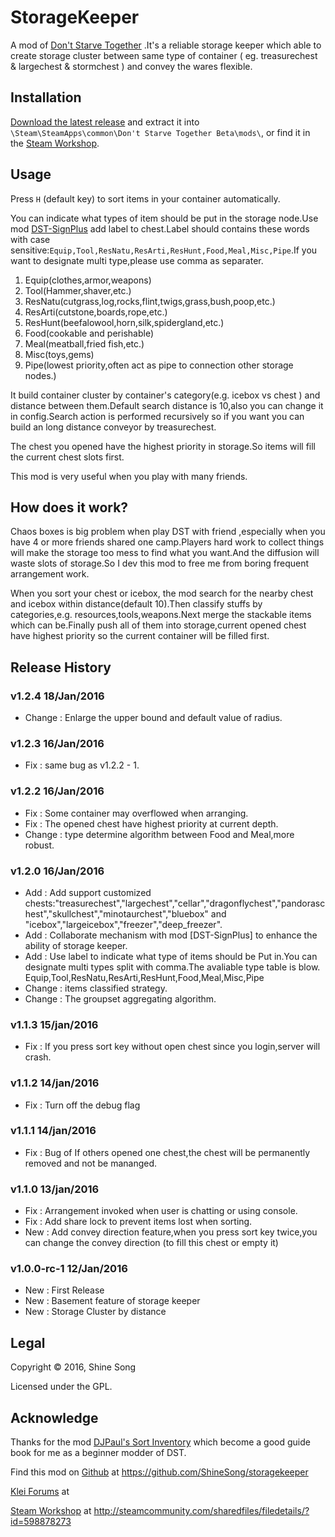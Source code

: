# StorageKeeper
A mod of [Don't Starve Together](http://dontstarvetogether.com/) .It's a reliable storage keeper which able to create storage cluster between same type of container ( eg. treasurechest &amp; largechest &amp; stormchest ) and convey the wares flexible.
## Installation
[Download the latest release](https://github.com/ShineSong/storagekeeper/releases) and extract it into `\Steam\SteamApps\common\Don't Starve Together Beta\mods\`, or find it in the [Steam Workshop](http://steamcommunity.com/sharedfiles/filedetails/?id=598878273).

## Usage
Press `H` (default key) to sort items in your container automatically.

You can indicate what types of item should be put in the storage node.Use mod [DST-SignPlus](http://steamcommunity.com/sharedfiles/filedetails/?id=553665029) add label to chest.Label should contains these words with case sensitive:`Equip,Tool,ResNatu,ResArti,ResHunt,Food,Meal,Misc,Pipe`.If you want to designate multi type,please use comma as separater.
  
1. Equip(clothes,armor,weapons)
2. Tool(Hammer,shaver,etc.)
3. ResNatu(cutgrass,log,rocks,flint,twigs,grass,bush,poop,etc.)
4. ResArti(cutstone,boards,rope,etc.)
5. ResHunt(beefalowool,horn,silk,spidergland,etc.)
6. Food(cookable and perishable)
7. Meal(meatball,fried fish,etc.)
8. Misc(toys,gems)
9. Pipe(lowest priority,often act as pipe to connection other storage nodes.)

It build container cluster by container's category(e.g. icebox vs chest ) and distance between them.Default search distance is 10,also you can change it in config.Search action is performed recursively so if you want you can build an long distance conveyor by treasurechest.

The chest you opened have the highest priority in storage.So items will fill the current chest slots first.

This mod is very useful when you play with many friends.

## How does it work?
Chaos boxes is big problem when play DST with friend ,especially when you have 4 or more friends shared one camp.Players hard work to collect things will make the storage too mess to find what you want.And the diffusion will waste slots of storage.So I dev this mod to free me from boring frequent arrangement work.

When you sort your chest or icebox, the mod search for the nearby chest and icebox within distance(default 10).Then classify stuffs by categories,e.g. resources,tools,weapons.Next merge the stackable items which can be.Finally push all of them into storage,current opened chest have highest priority so the current container will be filled first.

## Release History
### v1.2.4 18/Jan/2016
- Change : Enlarge the upper bound and default value of radius. 

### v1.2.3 16/Jan/2016
- Fix : same bug as v1.2.2 - 1.

### v1.2.2 16/Jan/2016
- Fix : Some container may overflowed when arranging.
- Fix : The opened chest have highest priority at current depth.
- Change : type determine algorithm between Food and Meal,more robust.

### v1.2.0 16/Jan/2016
- Add : Add support customized chests:"treasurechest","largechest","cellar","dragonflychest","pandoraschest","skullchest","minotaurchest","bluebox" and "icebox","largeicebox","freezer","deep_freezer".
- Add : Collaborate mechanism with mod [DST-SignPlus] to enhance the ability of storage keeper.
- Add : Use label to indicate what type of items should be Put in.You can designate multi types split with comma.The avaliable type table is blow.
Equip,Tool,ResNatu,ResArti,ResHunt,Food,Meal,Misc,Pipe
- Change : items classified strategy.
- Change : The groupset aggregating algorithm.

### v1.1.3 15/jan/2016
- Fix : If you press sort key without open chest since you login,server will crash.

### v1.1.2 14/jan/2016
- Fix : Turn off the debug flag

### v1.1.1 14/jan/2016
- Fix : Bug of If others opened one chest,the chest will be permanently removed and not be mananged.

### v1.1.0 13/jan/2016
- Fix : Arrangement invoked when user is chatting or using console.
- Fix : Add share lock to prevent items lost when sorting.
- New : Add convey direction feature,when you press sort key twice,you can change the convey direction (to fill this chest or empty it)

### v1.0.0-rc-1 12/Jan/2016
- New : First Release
- New : Basement feature of storage keeper
- New : Storage Cluster by distance

## Legal
Copyright © 2016, Shine Song

Licensed under the GPL.

## Acknowledge
Thanks for the mod [DJPaul's Sort Inventory](https://github.com/paulgibbs/DJPaul-Sort-Inventory) which become a good guide book for me as a beginner modder of DST.

Find this mod on [Github](https://github.com/ShineSong/storagekeeper) at https://github.com/ShineSong/storagekeeper

[Klei Forums](http://forums.kleientertainment.com/topic/62320-mod-releasestorage-keeper/) at

[Steam Workshop](http://steamcommunity.com/sharedfiles/filedetails/?id=598878273) at http://steamcommunity.com/sharedfiles/filedetails/?id=598878273
